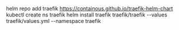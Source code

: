 helm repo add traefik https://containous.github.io/traefik-helm-chart
kubectl create ns traefik
helm install traefik traefik/traefik --values traefik/values.yml --namespace traefik